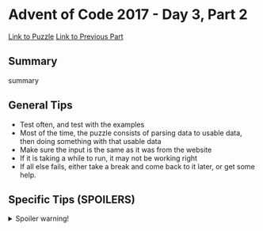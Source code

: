 # Advent of Code 2017 - Day 3, Part 2

[Link to Puzzle](https://adventofcode.com/2017/day/3#part2)
[Link to Previous Part](https://github.com/CodingAP/unofficial-aoc-syllabus/blob/main/years/2017/day3/part1.md)

## Summary
summary

## General Tips
- Test often, and test with the examples
- Most of the time, the puzzle consists of parsing data to usable data, then doing something with that usable data
- Make sure the input is the same as it was from the website
- If it is taking a while to run, it may not be working right
- If all else fails, either take a break and come back to it later, or get some help.

## Specific Tips (SPOILERS)
<details> <summary>Spoiler warning!</summary>

specific tips

</details>